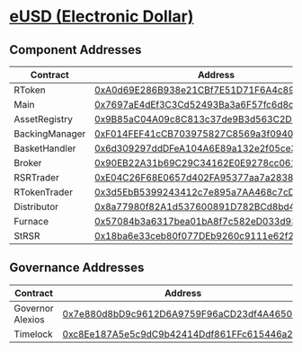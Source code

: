 # [eUSD (Electronic Dollar)](https://etherscan.io/address/0xA0d69E286B938e21CBf7E51D71F6A4c8918f482F)
## Component Addresses
| Contract | Address | Implementation | Version |
| --- | --- | --- | --- |
| RToken | [0xA0d69E286B938e21CBf7E51D71F6A4c8918f482F](https://etherscan.io/address/0xA0d69E286B938e21CBf7E51D71F6A4c8918f482F) | [0x5643d5ac6b79ae8467cf2f416da6d465d8e7d9c1](https://etherscan.io/address/0x5643d5ac6b79ae8467cf2f416da6d465d8e7d9c1#code) | 2.1.0 |
| Main | [0x7697aE4dEf3C3Cd52493Ba3a6F57fc6d8c59108a](https://etherscan.io/address/0x7697aE4dEf3C3Cd52493Ba3a6F57fc6d8c59108a) | [0x143c35bfe04720394ebd18abeca83ea9d8bede2f](https://etherscan.io/address/0x143c35bfe04720394ebd18abeca83ea9d8bede2f#code) | 2.0.0 |
| AssetRegistry | [0x9B85aC04A09c8C813c37de9B3d563C2D3F936162](https://etherscan.io/address/0x9B85aC04A09c8C813c37de9B3d563C2D3F936162) | [0x5a004f70b2450e909b4048050c585549ab8afeb8](https://etherscan.io/address/0x5a004f70b2450e909b4048050c585549ab8afeb8#code) | 2.0.0 |
| BackingManager | [0xF014FEF41cCB703975827C8569a3f0940cFD80A4](https://etherscan.io/address/0xF014FEF41cCB703975827C8569a3f0940cFD80A4) | [0xa0d4b6ad503e776457dbf4695d462ddf8621a1cc](https://etherscan.io/address/0xa0d4b6ad503e776457dbf4695d462ddf8621a1cc#code) | 2.0.0 |
| BasketHandler | [0x6d309297ddDFeA104A6E89a132e2f05ce3828e07](https://etherscan.io/address/0x6d309297ddDFeA104A6E89a132e2f05ce3828e07) | [0x5c13b3b6f40ad4bf7aa4793f844ba24e85482030](https://etherscan.io/address/0x5c13b3b6f40ad4bf7aa4793f844ba24e85482030#code) | 2.1.0 |
| Broker | [0x90EB22A31b69C29C34162E0E9278cc0617aA2B50](https://etherscan.io/address/0x90EB22A31b69C29C34162E0E9278cc0617aA2B50) | [0x89209a52d085d975b14555f3e828f43fb7eaf3b7](https://etherscan.io/address/0x89209a52d085d975b14555f3e828f43fb7eaf3b7#code) | 2.1.0 |
| RSRTrader | [0xE04C26F68E0657d402FA95377aa7a2838D6cBA6f](https://etherscan.io/address/0xE04C26F68E0657d402FA95377aa7a2838D6cBA6f) | [0xe5bd2249118b6a4b39be195951579dc9af05029a](https://etherscan.io/address/0xe5bd2249118b6a4b39be195951579dc9af05029a#code) | 2.0.0 |
| RTokenTrader | [0x3d5EbB5399243412c7e895a7AA468c7cD4b1014A](https://etherscan.io/address/0x3d5EbB5399243412c7e895a7AA468c7cD4b1014A) | [0xe5bd2249118b6a4b39be195951579dc9af05029a](https://etherscan.io/address/0xe5bd2249118b6a4b39be195951579dc9af05029a#code) | 2.0.0 |
| Distributor | [0x8a77980f82A1d537600891D782BCd8bd41B85472](https://etherscan.io/address/0x8a77980f82A1d537600891D782BCd8bd41B85472) | [0xc78c5a84f30317b5f7d87170ec21dc73df38d569](https://etherscan.io/address/0xc78c5a84f30317b5f7d87170ec21dc73df38d569#code) | 2.0.0 |
| Furnace | [0x57084b3a6317bea01bA8f7c582eD033d9345c2B2](https://etherscan.io/address/0x57084b3a6317bea01bA8f7c582eD033d9345c2B2) | [0x393002573ea4a3d74a80f3b1af436a3ee3a30c96](https://etherscan.io/address/0x393002573ea4a3d74a80f3b1af436a3ee3a30c96#code) | 2.0.0 |
| StRSR | [0x18ba6e33ceb80f077DEb9260c9111e62f21aE7B8](https://etherscan.io/address/0x18ba6e33ceb80f077DEb9260c9111e62f21aE7B8) | [0xfda8c62d86e426d5fb653b6c44a455bb657b693f](https://etherscan.io/address/0xfda8c62d86e426d5fb653b6c44a455bb657b693f#code) | 2.1.0 |


## Governance Addresses
| Contract | Address | Implementation | Version |
| --- | --- | --- | --- |
| Governor Alexios | [0x7e880d8bD9c9612D6A9759F96aCD23df4A4650E6](https://etherscan.io/address/0x7e880d8bD9c9612D6A9759F96aCD23df4A4650E6) | [](https://etherscan.io/address/#code) | 1 |
| Timelock | [0xc8Ee187A5e5c9dC9b42414Ddf861FFc615446a2c](https://etherscan.io/address/0xc8Ee187A5e5c9dC9b42414Ddf861FFc615446a2c) | [](https://etherscan.io/address/#code) | N/A |

        